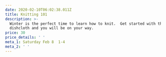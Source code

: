 ```yaml
---
date: 2020-02-10T06:02:38.011Z
title: Knitting 101
description: >-
  Winter is the perfect time to learn how to knit.  Get started with this simple
  dishcloth and you will be on your way.
price: 30
price_details: ' '
meta_1: Saturday Feb 8  1-4
meta_2: ' '
---
```


